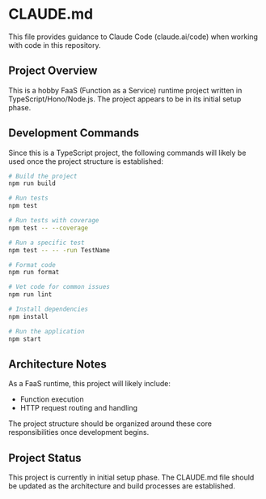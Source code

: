 # CLAUDE.md

This file provides guidance to Claude Code (claude.ai/code) when working with code in this repository.

## Project Overview

This is a hobby FaaS (Function as a Service) runtime project written in TypeScript/Hono/Node.js. The project appears to be in its initial setup phase.

## Development Commands

Since this is a TypeScript project, the following commands will likely be used once the project structure is established:

```bash
# Build the project
npm run build

# Run tests
npm test

# Run tests with coverage
npm test -- --coverage

# Run a specific test
npm test -- -- -run TestName

# Format code
npm run format

# Vet code for common issues
npm run lint

# Install dependencies
npm install

# Run the application
npm start
```

## Architecture Notes

As a FaaS runtime, this project will likely include:

- Function execution
- HTTP request routing and handling

The project structure should be organized around these core responsibilities once development begins.

## Project Status

This project is currently in initial setup phase. The CLAUDE.md file should be updated as the architecture and build processes are established.
